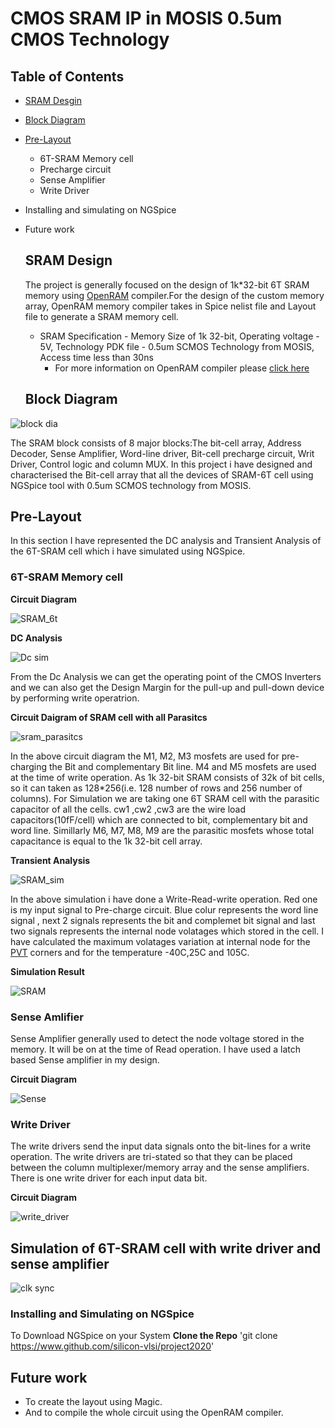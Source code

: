 # CMOS SRAM IP in MOSIS 0.5um CMOS Technology
## Table of Contents
- [SRAM Desgin](https://github.com/akpatro-github/sram#SRAM-Design)
- [Block Diagram](https://github.com/akpatro-github/sram#Block-Diagram)
- [Pre-Layout](https://github.com/akpatro-github/sram#Pre-layout)
  - 6T-SRAM Memory cell
  - Precharge circuit
  - Sense Amplifier
  - Write Driver
- Installing and simulating on NGSpice
- Future work  
  
  ## SRAM Design
    The project is generally focused on the design of 1k*32-bit 6T SRAM memory using [OpenRAM](https://www.openidentityplatform.org/openam) compiler.For the design of the custom memory array, OpenRAM memory compiler takes in Spice nelist file and Layout file to generate a SRAM memory cell.
   - SRAM Specification - Memory Size of 1k 32-bit, Operating voltage - 5V, Technology PDK file - 0.5um SCMOS Technology from MOSIS, Access time less than 30ns 
     - For more information on OpenRAM compiler please [click here](https://github.com/mguthaus/OpenRAM/blob/master/OpenRAM_ICCAD_2016_paper.pdf "OpenRAM")
   ## Block Diagram
![block dia](https://user-images.githubusercontent.com/71965706/94511998-881da380-0238-11eb-91c3-ffe9e7b702da.png)

  The SRAM block consists of 8 major blocks:The bit-cell array, Address Decoder, Sense Amplifier, Word-line driver, Bit-cell precharge circuit, Writ Driver, Control logic and column MUX. In this project i have designed and characterised the Bit-cell array that all the devices of SRAM-6T cell using NGSpice tool with 0.5um SCMOS technology from MOSIS.
  ## Pre-Layout
   In this section I have represented the DC analysis and Transient Analysis of the 6T-SRAM cell which i have simulated using NGSpice.
   ### 6T-SRAM Memory cell
  **Circuit Diagram**
  
  
  ![SRAM_6t](https://user-images.githubusercontent.com/71965706/94513996-b6ea4880-023d-11eb-81be-3733cea20c55.png)
  
  
  **DC Analysis**
  
  ![Dc sim](https://user-images.githubusercontent.com/71965706/94514148-1cd6d000-023e-11eb-8fc0-00866ce9f399.png)

  From the Dc Analysis we can get the operating point of the CMOS Inverters and we can also get the Design Margin for the pull-up and pull-down device by performing write operatrion. 
  
  **Circuit Daigram of SRAM cell with all Parasitcs**
  
  ![sram_parasitcs](https://user-images.githubusercontent.com/71965706/94519493-3715ab80-0248-11eb-9020-a3098cc748f5.png)

  In the above circuit diagram the M1, M2, M3 mosfets are used for pre-charging the Bit and complementary Bit line. M4 and M5 mosfets are used at the time of write operation. As 1k 32-bit SRAM consists of 32k of bit cells, so it can taken as 128*256(i.e. 128 number of rows and 256 number of columns). For Simulation we are taking one 6T SRAM cell with the parasitic capacitor of all the cells. cw1 ,cw2 ,cw3 are the wire load capacitors(10fF/cell) which are connected to bit, complementary bit and word line. Simillarly M6, M7, M8, M9 are the parasitic mosfets whose total capacitance is equal to the 1k 32-bit cell array. 
  
  **Transient Analysis**
  
  ![SRAM_sim](https://user-images.githubusercontent.com/71965706/94520666-472e8a80-024a-11eb-9492-f35dc69cfd40.png)
  
In the above simulation i have done a Write-Read-write operation. Red one is my input signal to Pre-charge circuit. Blue colur represents the word line signal , next 2 signals represents the bit and complemet bit signal and last two signals represents the internal node volatages which stored in the cell.
    I have calculated the maximum volatages variation at internal node for the [PVT](https://in.search.yahoo.com/search?fr=mcafee&type=D210IN662G0&p=pvt+corner+in+vlsi) corners and for the temperature -40C,25C and 105C.
    
  **Simulation Result**
  
  ![SRAM](https://user-images.githubusercontent.com/71965706/94521572-e99b3d80-024b-11eb-967b-eef5a0cfa152.png)
  
  ### Sense Amlifier
  
  Sense Amplifier generally used to detect the node voltage stored in the memory. It will be on at the time of Read operation. I have used a latch based Sense amplifier in my design.
  
  **Circuit Diagram**
   
   
![Sense](https://user-images.githubusercontent.com/71965706/94522258-ff5d3280-024c-11eb-9a69-a9c65f69bedb.png)
  
### Write Driver

The write drivers send the input data signals onto the bit-lines for a write operation. The write drivers are tri-stated so that they can be placed between the column multiplexer/memory array and the sense amplifiers. There is one write driver for each input data bit.

**Circuit Diagram**

![write_driver](https://user-images.githubusercontent.com/71965706/94522716-b48fea80-024d-11eb-8e7a-538e793c3781.png)

## Simulation of 6T-SRAM cell with write driver and sense amplifier

![clk sync](https://user-images.githubusercontent.com/71965706/94522882-fae54980-024d-11eb-91bf-f5a0534491ce.png)

### Installing and Simulating on NGSpice
To Download NGSpice on your System
**Clone the Repo**
'git clone https://www.github.com/silicon-vlsi/project2020'


## Future work
- To create the layout using Magic.
- And to compile the whole circuit using the OpenRAM compiler. 

  
